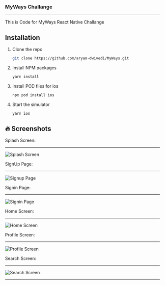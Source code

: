 ### MyWays Challange
---
This is Code for MyWays React Native Challange



## Installation

1. Clone the repo

   ```sh
   git clone https://github.com/aryan-dwivedi/MyWays.git
   ```

2. Install NPM packages

   ```sh
   yarn install
   ```
   
3. Install POD files for ios

   ```sh
   npx pod install ios
   ```

4. Start the simulator

   ```sh
   yarn ios
   ```



## 🔥 Screenshots

Splash Screen:

---

![Splash Screen](https://i.ibb.co/5MDvr7z/Simulator-Screen-Shot-i-Phone-12-2021-07-03-at-16-57-56.png)

SignUp Page:

---

![Signup Page](https://i.ibb.co/0mn2sdZ/Simulator-Screen-Shot-i-Phone-12-2021-07-03-at-16-58-03.png)

Signin Page:

---

![Signin Page](https://i.ibb.co/8503m8q/Simulator-Screen-Shot-i-Phone-12-2021-07-03-at-16-58-00.png)

Home Screen:

---

![Home Screen](https://i.ibb.co/tCNxrrp/Simulator-Screen-Shot-i-Phone-12-2021-07-03-at-16-57-49.png)

Profile Screen:

---

![Profile Screen](https://i.ibb.co/4Yp3qRg/Simulator-Screen-Shot-i-Phone-12-2021-07-03-at-16-57-53.png)

Search Screen:

---

![Search Screen](https://i.ibb.co/YLvLwgk/Simulator-Screen-Shot-i-Phone-12-2021-07-03-at-16-58-23.png)




***
